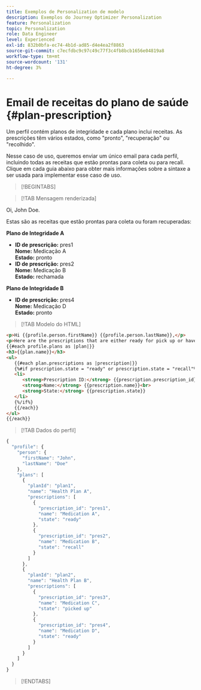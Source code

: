 ```yaml
---
title: Exemplos de Personalization de modelo
description: Exemplos do Journey Optimizer Personalization
feature: Personalization
topic: Personalization
role: Data Engineer
level: Experienced
exl-id: 832b0bfa-ec74-4b1d-ad85-d4e4ea2f8863
source-git-commit: c7ecfdbc9c97c49c77f3c4fb8bcb1656e04819a8
workflow-type: tm+mt
source-wordcount: '131'
ht-degree: 3%

---
```


# Email de receitas do plano de saúde {#plan-prescription}

Um perfil contém planos de integridade e cada plano inclui receitas. As prescrições têm vários estados, como &quot;pronto&quot;, &quot;recuperação&quot; ou &quot;recolhido&quot;.

Nesse caso de uso, queremos enviar um único email para cada perfil, incluindo todas as receitas que estão prontas para coleta ou para recall. Clique em cada guia abaixo para obter mais informações sobre a sintaxe a ser usada para implementar esse caso de uso.

>[!BEGINTABS]

>[!TAB Mensagem renderizada]

<p>Oi, John Doe.</p>
<p>Estas são as receitas que estão prontas para coleta ou foram recuperadas:</p>

**Plano de Integridade A**

<ul>

<li>
      <strong>ID de prescrição:</strong> pres1<br>
      <strong>Nome:</strong> Medicação A<br>
      <strong>Estado:</strong> pronto
   </li>

<li>
      <strong>ID de prescrição:</strong> pres2<br>
      <strong>Nome:</strong> Medicação B<br>
      <strong>Estado:</strong> rechamada
   </li>

</ul>

**Plano de Integridade B**

<ul>

<li>
      <strong>ID de prescrição:</strong> pres4<br>
      <strong>Nome:</strong> Medicação D<br>
      <strong>Estado:</strong> pronto
   </li>

</ul>

>[!TAB Modelo do HTML]

```html
<p>Hi {{profile.person.firstName}} {{profile.person.lastName}},</p>
<p>Here are the prescriptions that are either ready for pick up or have been recalled:</p>
{{#each profile.plans as |plan|}}
<h3>{{plan.name}}</h3>
<ul>
   {{#each plan.prescriptions as |prescription|}}
   {%#if prescription.state = "ready" or prescription.state = "recall"%}
   <li>
      <strong>Prescription ID:</strong> {{prescription.prescription_id}}<br>
      <strong>Name:</strong> {{prescription.name}}<br>
      <strong>State:</strong> {{prescription.state}}
   </li>
   {%/if%}
   {{/each}}
</ul>
{{/each}}
```

>[!TAB Dados do perfil]

```javascript
{
  "profile": {
    "person": {
      "firstName": "John",
      "lastName": "Doe"
    },
    "plans": [
      {
        "planId": "plan1",
        "name": "Health Plan A",
        "prescriptions": [
          {
            "prescription_id": "pres1",
            "name": "Medication A",
            "state": "ready"
          },
          {
            "prescription_id": "pres2",
            "name": "Medication B",
            "state": "recall"
          }
        ]
      },
      {
        "planId": "plan2",
        "name": "Health Plan B",
        "prescriptions": [
          {
            "prescription_id": "pres3",
            "name": "Medication C",
            "state": "picked up"
          },
          {
            "prescription_id": "pres4",
            "name": "Medication D",
            "state": "ready"
          }
        ]
      }
    ]
  }
}
```

>[!ENDTABS]
